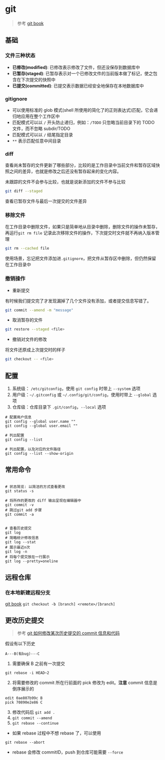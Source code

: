 # git

> 参考 [git book](https://git-scm.com/book/zh/v2)

## 基础

### 文件三种状态

- **已修改(modified)**: 已修改表示修改了文件，但还没保存到数据库中
- **已暂存(staged)**: 已暂存表示对一个已修改文件的当前版本做了标记，使之包含在下次提交的快照中
- **已提交(committed)**: 已提交表示数据已经安全地保存在本地数据库中

### gitignore

- 可以使用标准的 glob 模式(shell 所使用的简化了的正则表达式)匹配，它会递归地应用在整个工作区中
- 匹配模式可以以 `/` 开头防止递归，例如：`/TODO` 只忽略当前目录下的 TODO 文件，而不忽略 subdir/TODO
- 匹配模式可以以 `/` 结尾指定目录
- `**` 表示匹配任意中间目录

### diff

查看尚未暂存的文件更新了哪些部分，比较的是工作目录中当前文件和暂存区域快照之间的差异，也就是修改之后还没有暂存起来的变化内容。

未跟踪的文件不会参与比较，也就是说新添加的文件不参与比较

```bash
git diff --staged
```

查看已暂存文件与最后一次提交的文件差异

### 移除文件

在工作目录中删除文件，如果只是简单地从目录中删除，删除文件的操作未暂存，再运行`git rm file` 记录此次移除文件的操作，下次提交时文件就不再纳入版本管理

```bash
git rm --cached file
```

使用场景，忘记把文件添加进`.gitignore`，把文件从暂存区中删除，但仍然保留在工作目录中

### 撤销操作

- 重新提交

有时候我们提交完了才发现漏掉了几个文件没有添加，或者提交信息写错了。

```bash
git commit --amend -m "message"
```

- 取消暂存的文件

```bash
git restore --staged <file>
```

- 撤销对文件的修改

将文件还原成上次提交时的样子

```bash
git checkout -- <file>
```

## 配置

1. 系统级： `/etc/gitconfig`，使用 `git config` 时带上 `--system` 选项
2. 用户级：`~/.gitconfig` 或 `~/.config/git/config`，使用时带上 `--global` 选项
3. 仓库级：仓库目录下 `.git/config`，`--local` 选项

```shell
# 配置用户信息
git config --global user.name ""
git config --global user.email ""

# 列出配置
git config --list

# 列出配置，以及对应的文件路径
git config --list --show-origin
```

## 常用命令

```shell

# 状态简览: 以简洁的方式查看更改
git status -s

# 将所作的更改的 diff 输出呈现在编辑器中
git commit -v
# 跳过git add 步骤
git commit -a


# 查看历史提交
git log
# 简略统计修改信息
git log --stat
# 展示最近n次
git log -n
# 将每个提交放在一行展示
git log --pretty=oneline
```

## 远程仓库

### 在本地新建远程分支

[git book](https://git-scm.com/book/zh/v2/Git-%E5%88%86%E6%94%AF-%E8%BF%9C%E7%A8%8B%E5%88%86%E6%94%AF)
`git checkout -b [branch] <remote>/[branch]`

## 更改历史提交

> 参考 [git 如何修改某次历史提交的 commit 信息和代码](https://blog.csdn.net/Numb_ZL/article/details/121486632)

假设有以下历史

```
A---B(有bug)---C
```

1. 需要确保 B 之前有一次提交

```shell
git rebase -i HEAD~2
```

2. 将需要修改的 commit 所在行前面的 pick 修改为 edit。**注意** commit 信息是倒序展示的

```
edit 0ae807b99c B
pick 70890e2e86 C
```

3. 修改代码后 `git add .`
4. `git commit --amend`
5. `git rebase --continue`

- 如果 rebase 过程中不想 rebase 了，可以使用

```shell
git rebase --abort
```

- rebase 会修改 commitID，push 到仓库可能需要 `--force`
